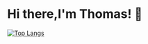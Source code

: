 # Hi there,I'm Thomas! 👋
[![Top Langs](https://github-readme-stats.vercel.app/api/top-langs/?username=thomaskovoor&layout=compact)](https://github.com/anuraghazra/github-readme-stats)

<!--
**thomaskovoor/thomaskovoor** is a ✨ _special_ ✨ repository because its `README.md` (this file) appears on your GitHub profile.

Here are some ideas to get you started:

- 🔭 I’m currently working on ...
- 🌱 I’m currently learning ...
- 👯 I’m looking to collaborate on ...
- 🤔 I’m looking for help with ...
- 💬 Ask me about ...
- 📫 How to reach me: ...
- 😄 Pronouns: ...
- ⚡ Fun fact: ...
-->
